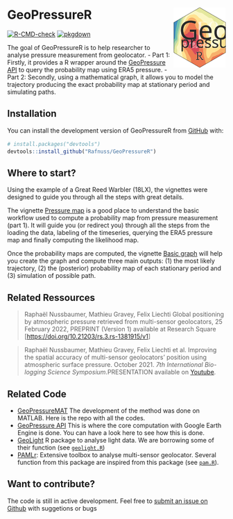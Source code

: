 
<!-- README.md is generated from README.Rmd. Please edit that file -->

# GeoPressureR <img src="man/figures/logo.svg" align="right" height="139" />

<!-- badges: start -->

[![R-CMD-check](https://github.com/Rafnuss/GeoPressureR/workflows/R-CMD-check/badge.svg)](https://github.com/Rafnuss/GeoPressureR/actions)
[![pkgdown](https://github.com/Rafnuss/GeoPressureR/actions/workflows/pkgdown.yaml/badge.svg)](https://github.com/Rafnuss/GeoPressureR/actions/workflows/pkgdown.yaml)
<!-- badges: end -->

The goal of GeoPressureR is to help researcher to analyse pressure
measurement from geolocator. - Part 1: Firstly, it provides a R wrapper
around the [GeoPressure
API](https://github.com/Rafnuss/GeoPressureServer) to query the
probability map using ERA5 pressure. - Part 2: Secondly, using a
mathematical graph, it allows you to model the trajectory producing the
exact probability map at stationary period and simulating paths.

## Installation

You can install the development version of GeoPressureR from
[GitHub](https://github.com/Rafnuss/GeoPressureR) with:

``` r
# install.packages("devtools")
devtools::install_github("Rafnuss/GeoPressureR")
```

## Where to start?

Using the example of a Great Reed Warbler (18LX), the vignettes were
designed to guide you through all the steps with great details.

The vignette [Pressure map](./articles/pressure-map.html) is a good
place to understand the basic workflow used to compute a probability map
from pressure measurement (part 1). It will guide you (or redirect you)
through all the steps from the loading the data, labeling of the
timeseries, querying the ERA5 pressure map and finally computing the
likelihood map.

Once the probability maps are computed, the vignette [Basic
graph](./articles/basic-graph.html) will help you create the graph and
compute three main outputs: (1) the most likely trajectory, (2) the
(posterior) probability map of each stationary period and (3) simulation
of possible path.

## Related Ressources

> Raphaël Nussbaumer, Mathieu Gravey, Felix Liechti Global positioning
> by atmospheric pressure retrieved from multi-sensor geolocators, 25
> February 2022, PREPRINT (Version 1) available at Research Square
> \[<https://doi.org/10.21203/rs.3.rs-1381915/v1>\]

> Raphaël Nussbaumer, Mathieu Gravey, Felix Liechti et al. Improving the
> spatial accuracy of multi-sensor geolocators’ position using
> atmospheric surface pressure. October 2021. *7th International
> Bio-logging Science Symposium*.PRESENTATION available on
> [Youtube](https://www.youtube.com/watch?v=0JsYU_xfKN8).

## Related Code

-   [GeoPressureMAT](https://github.com/Rafnuss/GeoPressureMAT) The
    development of the method was done on MATLAB. Here is the repo with
    all the codes.
-   [GeoPressure API](https://github.com/Rafnuss/GeoPressureServer) This
    is where the core computation with Google Earth Engine is done. You
    can have a look here to see how this is done.
-   [GeoLight](https://github.com/slisovski/GeoLight/tree/Update_2.01) R
    package to analyse light data. We are borrowing some of their
    function (see [`geolight.R`](./reference/index.html#geolight))
-   [PAMLr](https://github.com/KiranLDA/PAMLr): Extensive toolbox to
    analyse multi-sensor geolocator. Several function from this package
    are inspired from this package (see
    [`pam.R`](./reference/index.html#pam-data)).

## Want to contribute?

The code is still in active development. Feel free to [submit an issue
on Github](https://github.com/Rafnuss/GeoPressureR/issues) with
suggetions or bugs
